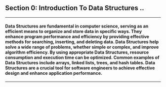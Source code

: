 ## Section 0: Introduction To Data Structures ..

---

#### Data Structures are fundamental in computer science, serving as an efficient means to organize and store data in specific ways. They enhance program performance and efficiency by providing effective methods for searching, inserting, and deleting data. Data Structures help solve a wide range of problems, whether simple or complex, and improve algorithm efficiency. By using appropriate Data Structures, resource consumption and execution time can be optimized. Common examples of Data Structures include arrays, linked lists, trees, and hash tables. Data Structures are a crucial tool for software engineers to achieve effective design and enhance application performance.

---
